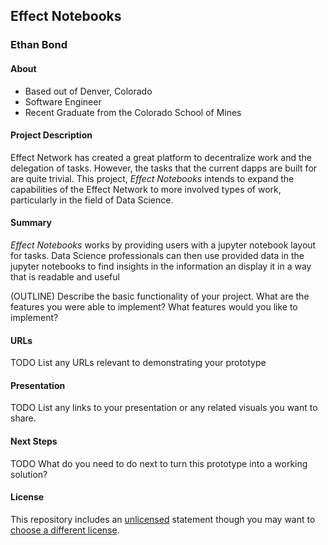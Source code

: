 ## Effect Notebooks
### Ethan Bond

#### About
- Based out of Denver, Colorado
- Software Engineer
- Recent Graduate from the Colorado School of Mines

#### Project Description
Effect Network has created a great platform to decentralize work and the delegation of tasks. However, the tasks that the current dapps are built for are quite trivial. This project, *Effect Notebooks* intends to expand the capabilities of the Effect Network to more involved types of work, particularly in the field of Data Science. 

#### Summary
*Effect Notebooks* works by providing users with a jupyter notebook layout for tasks. Data Science professionals can then use provided data in the jupyter notebooks to find insights in the information an display it in a way that is readable and useful

(OUTLINE)
Describe the basic functionality of your project. What are the features you were able to implement? What features would you like to implement?

#### URLs
TODO List any URLs relevant to demonstrating your prototype

#### Presentation
TODO List any links to your presentation or any related visuals you want to share.

#### Next Steps
TODO What do you need to do next to turn this prototype into a working solution?

#### License
This repository includes an [unlicensed](http://unlicense.org/) statement though you may want to [choose a different license](https://choosealicense.com/).
